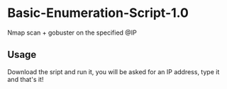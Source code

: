 # Basic-Enumeration-Script-1.0
Nmap scan + gobuster on the specified @IP

## Usage
Download the sript and run it, you will be asked for an IP address, type it and that's it!
